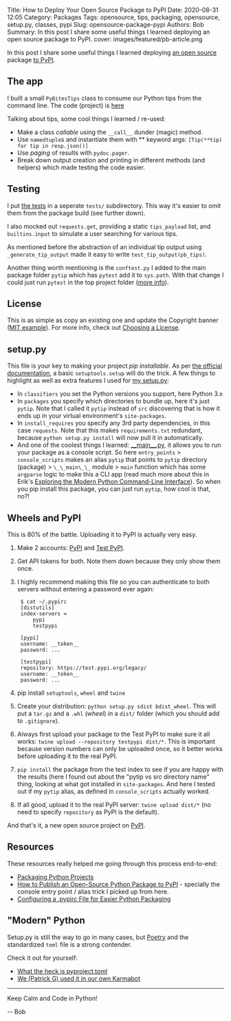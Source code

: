 Title: How to Deploy Your Open Source Package to PyPI
Date: 2020-08-31 12:05
Category: Packages
Tags: opensource, tips, packaging, opensource, setup.py, classes, pypi
Slug: opensource-package-pypi
Authors: Bob
Summary: In this post I share some useful things I learned deploying an open source package to PyPI.
cover: images/featured/pb-article.png

In this post I share some useful things I learned deploying [an open source](https://github.com/PyBites-Open-Source/pybites-tips) package [to PyPI](https://pypi.org/project/pybites-tips/).

## The app

I built a small `PyBitesTips` class to consume our Python tips from the command line. The code (project) is [here](https://github.com/PyBites-Open-Source/pybites-tips/blob/master/pytip/tips.py)

Talking about tips, some cool things I learned / re-used:
- Make a class _callable_ using the `__call__` dunder (magic) method.
- Use `namedtuple`s and instantiate them with ** keyword args: `[Tip(**tip) for tip in resp.json()]`
- Use _paging_ of results with `pydoc.pager`.
- Break down output creation and printing in different methods (and helpers) which made testing the code easier.

## Testing

I put [the tests](https://github.com/PyBites-Open-Source/pybites-tips/blob/master/tests/test_tips.py) in a seperate `tests/` subdirectory. This way it's easier to omit them from the package build (see further down).

I also mocked out `requests.get`, providing a static `tips_payload` list, and `builtins.input` to simulate a user searching for various tips.

As mentioned before the abstraction of an individual tip output using `_generate_tip_output` made it easy to write `test_tip_output(pb_tips)`.

Another thing worth mentioning is the `conftest.py` I added to the main package folder `pytip` which has `pytest` add it to `sys.path`. With that change I could just run `pytest` in the top project folder ([more info](https://docs.pytest.org/en/stable/pythonpath.html)).

## License

This is as simple as copy an existing one and update the Copyright banner ([MIT example](https://github.com/PyBites-Open-Source/pybites-tips/blob/master/LICENSE)). For more info, check out [Choosing a License](https://docs.python-guide.org/writing/license/).

## setup.py

This file is your key to making your project _pip installable_. As per [the official documentation](https://packaging.python.org/tutorials/packaging-projects/), a basic `setuptools.setup` will do the trick. A few things to highlight as well as extra features I used for [my setup.py](https://github.com/PyBites-Open-Source/pybites-tips/blob/master/setup.py):

- In `classifiers` you set the Python versions you support, here Python 3.x
- In `packages` you specify which directories to bundle up, here it's just `pytip`. Note that I called it `pytip` instead of `src` discovering that is how it ends up in your virtual environment's `site-packages`.
- In `install_requires` you specify any 3rd party dependencies, in this case `requests`. Note that this makes `requirements.txt` redundant, because `python setup.py install` will now pull it in automatically.
- And one of the coolest things I learned: [\_\_main\_\_.py](https://stackoverflow.com/questions/4042905/what-is-main-py), it allows you to run your package as a console script. So here `entry_points` > `console_scripts` makes an alias `pytip` that points to `pytip` directory (package) > `\_\_main\_\_` module > `main` function which has some `argparse` logic to make this a CLI app (read much more about this in Erik's [Exploring the Modern Python Command-Line Interface](https://pybit.es/guest-exploring-python-clis.html)). So when you pip install this package, you can just run `pytip`, how cool is that, no?!

## Wheels and PyPI

This is 80% of the battle. Uploading it to PyPI is actually very easy.

1. Make 2 accounts: [PyPI](https://pypi.org/) and [Test PyPI](https://test.pypi.org/).
2. Get API tokens for both. Note them down because they only show them once.
3. I highly recommend making this file so you can authenticate to both servers without entering a password ever again:

		$ cat ~/.pypirc
		[distutils]
		index-servers =
			pypi
			testpypi

		[pypi]
		username: __token__
		password: ...

		[testpypi]
		repository: https://test.pypi.org/legacy/
		username: __token__
		password: ...

4. pip install `setuptools`, `wheel` and `twine`

5. Create your distribution: `python setup.py sdist bdist_wheel`. This will put a `tar.gz` and a `.whl` (_wheel_) in a `dist/` folder (which you should add to `.gitignore`).

6. Always first upload your package to the Test PyPI to make sure it all works: `twine upload --repository testpypi dist/*`. This is important because version numbers can only be uploaded once, so it better works before uploading it to the real PyPI.

7. `pip install` the package from the test index to see if you are happy with the results (here I found out about the "pytip vs src directory name" thing, looking at what got installed in `site-packages`. And here I tested out if my `pytip` alias, as defined in `console_scripts` actually worked.

8. If all good, upload it to the real PyPI server: `twine upload dist/*` (no need to specify `repository` as PyPI is the default).

And that's it, a new open source project on [PyPI](https://pypi.org/project/pybites-tips/).

## Resources

These resources really helped me going through this process end-to-end:

- [Packaging Python Projects](https://packaging.python.org/tutorials/packaging-projects/)
- [How to Publish an Open-Source Python Package to PyPI](https://realpython.com/pypi-publish-python-package/) - specially the console entry point / alias trick I picked up from here.
- [Configuring a .pypirc File for Easier Python Packaging](https://truveris.github.io/articles/configuring-pypirc/)

## "Modern" Python

Setup.py is still the way to go in many cases, but [Poetry](https://python-poetry.org/) and the standardized `toml` file is a strong contender.

Check it out for yourself:
- [What the heck is pyproject.toml](https://snarky.ca/what-the-heck-is-pyproject-toml/)
- [We (Patrick G) used it in our own Karmabot](https://github.com/PyBites-Open-Source/karmabot)


---

Keep Calm and Code in Python!

-- Bob
